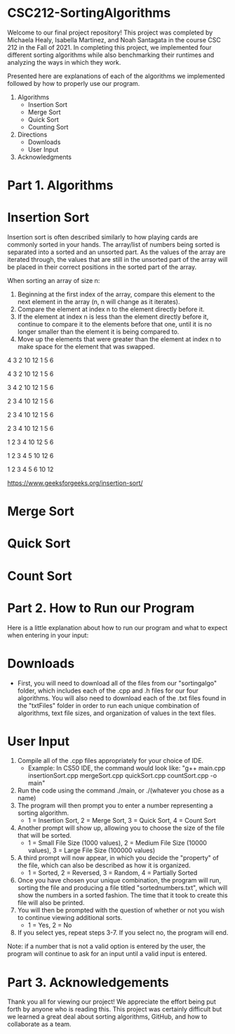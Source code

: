 # CSC212-SortingAlgorithms

Welcome to our final project repository! This project was completed by Michaela Healy, Isabella Martinez, and Noah Santagata in the course CSC 212 in the Fall of 2021. In completing this project, we implemented four different sorting algorithms while also benchmarking their runtimes and analyzing the ways in which they work.

Presented here are explanations of each of the algorithms we implemented followed by how to properly use our program.

1. Algorithms
   - Insertion Sort
   - Merge Sort 
   - Quick Sort
   - Counting Sort
2. Directions
   - Downloads
   - User Input
3. Acknowledgments


# Part 1. Algorithms

# Insertion Sort
  Insertion sort is often described similarly to how playing cards are commonly sorted in your hands. The array/list of numbers being sorted is separated into a sorted and an unsorted part. As the values of the array are iterated through, the values that are still in the unsorted part of the array will be placed in their correct positions in the sorted part of the array. 

When sorting an array of size n:
1. Beginning at the first index of the array, compare this element to the next element in the array (n, n will change as it iterates).
2. Compare the element at index n to the element directly before it.
3. If the element at index n is less than the element directly before it, continue to compare it to the elements before that one, until it is no longer smaller than the element it is being compared to.
4. Move up the elements that were greater than the element at index n to make space for the element that was swapped.

4 3 2 10 12 1 5 6

4 3 2 10 12 1 5 6

3 4 2 10 12 1 5 6

2 3 4 10 12 1 5 6

2 3 4 10 12 1 5 6

2 3 4 10 12 1 5 6

1 2 3 4 10 12 5 6

1 2 3 4 5 10 12 6

1 2 3 4 5 6 10 12

https://www.geeksforgeeks.org/insertion-sort/

# Merge Sort

# Quick Sort

# Count Sort

# Part 2. How to Run our Program
Here is a little explanation about how to run our program and what to expect when entering in your input:

# Downloads
   - First, you will need to download all of the files from our "sortingalgo" folder, which includes each of the .cpp and .h files for our four algorithms. You will also need to download each of the .txt files found in the "txtFiles" folder in order to run each unique combination of algorithms, text file sizes, and organization of values in the text files.

# User Input
1. Compile all of the .cpp files appropriately for your choice of IDE.
   - Example: In CS50 IDE, the command would look like: "g++ main.cpp insertionSort.cpp mergeSort.cpp quickSort.cpp countSort.cpp -o main"
2. Run the code using the command ./main, or ./(whatever you chose as a name)
3. The program will then prompt you to enter a number representing a sorting algorithm.
   - 1 = Insertion Sort, 2 = Merge Sort, 3 = Quick Sort, 4 = Count Sort
4. Another prompt will show up, allowing you to choose the size of the file that will be sorted.
   - 1 = Small File Size (1000 values), 2 = Medium File Size (10000 values), 3 = Large File Size (100000 values)
5. A third prompt will now appear, in which you decide the "property" of the file, which can also be described as how it is organized.
   - 1 = Sorted, 2 = Reversed, 3 = Random, 4 = Partially Sorted
6. Once you have chosen your unique combination, the program will run, sorting the file and producing a file titled "sortednumbers.txt", which will show the numbers in a sorted fashion. The time that it took to create this file will also be printed.
7. You will then be prompted with the question of whether or not you wish to continue viewing additional sorts.
   - 1 = Yes, 2 = No
8. If you select yes, repeat steps 3-7. If you select no, the program will end.

Note: if a number that is not a valid option is entered by the user, the program will continue to ask for an input until a valid input is entered.

# Part 3. Acknowledgements
Thank you all for viewing our project! We appreciate the effort being put forth by anyone who is reading this. This project was certainly difficult but we learned a great deal about sorting algorithms, GitHub, and how to collaborate as a team.
